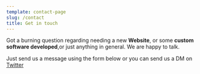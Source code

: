 ```yaml
---
template: contact-page
slug: /contact
title: Get in touch
---
```


Got a burning question regarding needing a new **Website**, or some **custom software developed**,or just anything in general. We are happy to talk.

Just send us a message using the form below or you can send us a DM on [Twitter](https://twitter.com/granticusdev)
